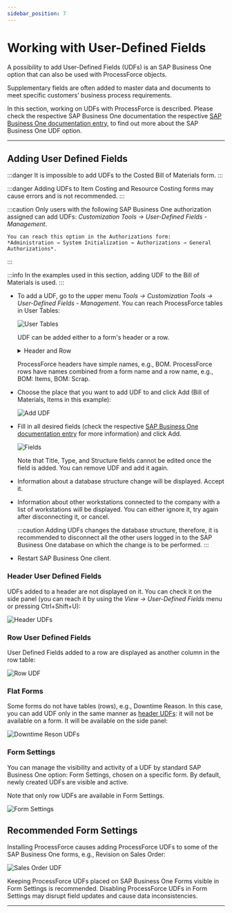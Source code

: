 ```yaml
---
sidebar_position: 7
---
```


# Working with User-Defined Fields

A possibility to add User-Defined Fields (UDFs) is an SAP Business One option that can also be used with ProcessForce objects.

Supplementary fields are often added to master data and documents to meet specific customers’ business process requirements.

In this section, working on UDFs with ProcessForce is described. Please check the respective SAP Business One documentation the respective [SAP Business One documentation entry](https://help.sap.com/viewer/68a2e87fb29941b5bf959a184d9c6727/10.0/en-US/4510ff7bcf465d7be10000000a11466f.html), to find out more about the SAP Business One UDF option.

---

## Adding User Defined Fields

:::danger
    It is impossible to add UDFs to the Costed Bill of Materials form.
:::

:::danger
    Adding UDFs to Item Costing and Resource Costing forms may cause errors and is not recommended.
:::

:::caution
    Only users with the following SAP Business One authorization assigned can add UDFs: *Customization Tools → User-Defined Fields - Management*.

    You can reach this option in the Authorizations form:
    *Administration → System Initialization → Authorizations → General Authorizations*.
:::

:::info
    In the examples used in this section, adding UDF to the Bill of Materials is used.
:::

- To add a UDF, go to the upper menu *Tools → Customization Tools → User-Defined Fields - Management*. You can reach ProcessForce tables in User Tables:

    ![User Tables](./media/udfs/udf-tables.webp)

    UDF can be added either to a form's header or a row.

    <details>
        <summary>Header and Row</summary>
        <div>![Header and rows](./media/udfs/bom-header-rows.webp)</div>
    </details>

    ProcessForce headers have simple names, e.g., BOM. ProcessForce rows have names combined from a form name and a row name, e.g., BOM: Items, BOM: Scrap.

- Choose the place that you want to add UDF to and click Add (Bill of Materials, Items in this example):

    ![Add UDF](./media/udfs/udf-add.webp)

- Fill in all desired fields (check the respective [SAP Business One documentation entry](http://help.sap.com/saphelp_sboh92/helpdata/en/45/10ff7bcf465d7be10000000a11466f/content.htm) for more information) and click Add.

    ![Fields](./media/udfs/field-data-add.webp)

    Note that Title, Type, and Structure fields cannot be edited once the field is added. You can remove UDF and add it again.

- Information about a database structure change will be displayed. Accept it.

- Information about other workstations connected to the company with a list of workstations will be displayed. You can either ignore it, try again after disconnecting it, or cancel.

    :::caution
        Adding UDFs changes the database structure, therefore, it is recommended to disconnect all the other users logged in to the SAP Business One database on which the change is to be performed.
    :::

- Restart SAP Business One client.

### Header User Defined Fields

UDFs added to a header are not displayed on it. You can check it on the side panel (you can reach it by using the *View → User-Defined Fields* menu or pressing Ctrl+Shift+U):

![Header UDFs](./media/udfs/udfs-header.webp)

### Row User Defined Fields

User Defined Fields added to a row are displayed as another column in the row table:

![Row UDF](./media/udfs/udf-row-test.webp)

### Flat Forms

Some forms do not have tables (rows), e.g., Downtime Reason. In this case, you can add UDF only in the same manner as [header UDFs](#header-user-defined-fields): it will not be available on a form. It will be available on the side panel:

![Downtime Reson UDFs](./media/udfs/udfs-downtime-reason.webp)

### Form Settings

You can manage the visibility and activity of a UDF by standard SAP Business One option: Form Settings, chosen on a specific form. By default, newly created UDFs are visible and active.

Note that only row UDFs are available in Form Settings.

![Form Settings](./media/udfs/udfs-form-settings.webp)

## Recommended Form Settings

Installing ProcessForce causes adding ProcessForce UDFs to some of the SAP Business One forms, e.g., Revision on Sales Order:

![Sales Order UDF](./media/udfs/udfs-sales-order.webp)

Keeping ProcessForce UDFs placed on SAP Business One Forms visible in Form Settings is recommended. Disabling ProcessForce UDFs in Form Settings may disrupt field updates and cause data inconsistencies.

---
